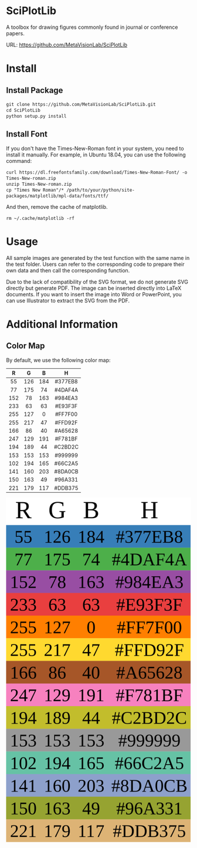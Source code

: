# SciPlotLib

A toolbox for drawing figures commonly found in journal or conference papers.

URL: https://github.com/MetaVisionLab/SciPlotLib

# Install

## Install Package

```shell script
git clone https://github.com/MetaVisionLab/SciPlotLib.git
cd SciPlotLib
python setup.py install
```

## Install Font

If you don't have the Times-New-Roman font in your system, you need to install it manually. For example, in Ubuntu 18.04, you can use the following command:

```shell script
curl https://dl.freefontsfamily.com/download/Times-New-Roman-Font/ -o Times-New-roman.zip
unzip Times-New-roman.zip
cp "Times New Roman"/* /path/to/your/python/site-packages/matplotlib/mpl-data/fonts/ttf/
```

And then, remove the cache of matplotlib.

```shell script
rm ~/.cache/matplotlib -rf
```

# Usage

All sample images are generated by the test function with the same name in the test folder. Users can refer to the corresponding code to prepare their own data and then call the corresponding function.

Due to the lack of compatibility of the SVG format, we do not generate SVG directly but generate PDF. The image can be inserted directly into LaTeX documents. If you want to insert the image into Word or PowerPoint, you can use Illustrator to extract the SVG from the PDF.

# Additional Information

## Color Map

By default, we use the following color map:

|  R  |  G  |  B  |    H     |
|:---:|:---:|:---:|:--------:|
| 55  | 126 | 184 | #377EB8  |
| 77  | 175 | 74  | #4DAF4A  |
| 152 | 78  | 163 | #984EA3  |
| 233 | 63  | 63  | #E93F3F  |
| 255 | 127 |  0  | #FF7F00  |
| 255 | 217 | 47  | #FFD92F  |
| 166 | 86  | 40  | #A65628  |
| 247 | 129 | 191 | #F781BF  |
| 194 | 189 | 44  | #C2BD2C  |
| 153 | 153 | 153 | #999999  |
| 102 | 194 | 165 | #66C2A5  |
| 141 | 160 | 203 | #8DA0CB  |
| 150 | 163 | 49  | #96A331  |
| 221 | 179 | 117 | #DDB375  |


![color map](./fig/color_map.svg)
